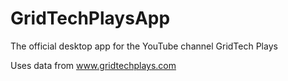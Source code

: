 # GridTechPlaysApp
The official desktop app for the YouTube channel GridTech Plays

Uses data from www.gridtechplays.com
